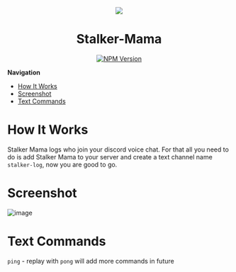 

<p align="center">
  <img src="https://user-images.githubusercontent.com/26870205/128326068-002aacd5-36e8-492f-8569-223be3ad1be9.png" />
</p>
<h1 align="center"> Stalker-Mama </h1>
<p align="center">
  <a href="https://discord.com/api/oauth2/authorize?client_id=872532278507601920&permissions=173946690624&scope=bot">
    <img src="https://img.shields.io/github/downloads/faisalantu/stalker-mama/total.svg" alt="NPM Version" />
  </a>
</p>

**Navigation** <br>

- [How It Works](#how-it-works)
- [Screenshot](#screenshot)
- [Text Commands](#text-commands)

# How It Works

Stalker Mama logs who join your discord voice chat. For that all you need to do is add Stalker Mama to your server and
create a text channel name `stalker-log`, now you are good to go.

# Screenshot

![image](https://user-images.githubusercontent.com/26870205/128323251-6aa02e73-a1ca-4102-a591-9e1fe4cbdddb.png)

# Text Commands
`ping` - replay with `pong`
will add more commands in future 
